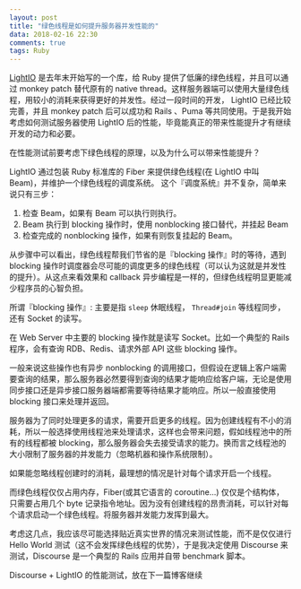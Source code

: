 ```yaml
---
layout: post
title: "绿色线程是如何提升服务器并发性能的"
data: 2018-02-16 22:30
comments: true
tags: Ruby
---
```

[LightIO](https://github.com/socketry/lightio) 是去年末开始写的一个库，给 Ruby 提供了低廉的绿色线程，并且可以通过 monkey patch 替代原有的 native thread。这样服务器端可以使用大量绿色线程，用较小的消耗来获得更好的并发性。经过一段时间的开发， LightIO 已经比较完善，并且 monkey patch 后可以成功和 Rails 、Puma 等共同使用。于是我开始考虑如何测试服务器使用 LightIO 后的性能，毕竟能真正的带来性能提升才有继续开发的动力和必要。

在性能测试前要考虑下绿色线程的原理，以及为什么可以带来性能提升？

LightIO 通过包装 Ruby 标准库的 Fiber 来提供绿色线程(在 LightIO 中叫 Beam)，并维护一个绿色线程的调度系统。
这个『调度系统』并不复杂，简单来说只有三步：
1. 检查 Beam，如果有 Beam 可以执行则执行。
2. Beam 执行到 blocking 操作时，使用 nonblocking 接口替代，并挂起 Beam
3. 检查完成的 nonblocking 操作，如果有则恢复挂起的 Beam。

从步骤中可以看出，绿色线程帮我们节省的是『blocking 操作』时的等待，遇到 blocking 操作时调度器会尽可能的调度更多的绿色线程（可以认为这就是并发性的提升）。从这点来看效果和 callback 异步编程是一样的，但绿色线程明显更能减少程序员的心智负担。

所谓『blocking 操作』: 主要是指 `sleep` 休眠线程， `Thread#join` 等线程同步，还有 Socket 的读写。

在 Web Server 中主要的 blocking 操作就是读写 Socket。比如一个典型的 Rails 程序，会有查询 RDB、Redis、请求外部 API 这些 blocking 操作。

一般来说这些操作也有异步 nonblocking 的调用接口，但假设在逻辑上客户端需要查询的结果，那么服务器必然要得到查询的结果才能响应给客户端，无论是使用同步接口还是异步接口服务器端都需要等待结果才能响应。所以一般直接使用 blocking 接口来处理并返回。

服务器为了同时处理更多的请求，需要开启更多的线程。因为创建线程有不小的消耗，所以一般选择使用线程池来处理请求，这样也会带来问题，假如线程池中的所有的线程都被 blocking，那么服务器会失去接受请求的能力。换而言之线程池的大小限制了服务器的并发能力（忽略机器和操作系统限制）。

如果能忽略线程创建时的消耗，最理想的情况是针对每个请求开启一个线程。

而绿色线程仅仅占用内存，Fiber(或其它语言的 coroutine...) 仅仅是个结构体，只需要占用几个 byte 记录指令地址。因为没有创建线程的昂贵消耗，可以针对每个请求启动一个绿色线程。将服务器并发能力发挥到最大。

考虑这几点，我应该尽可能选择贴近真实世界的情况来测试性能，而不是仅仅进行 Hello World 测试（这不会发挥绿色线程的优势），于是我决定使用 Discourse 来测试，Discourse 是一个典型的 Rails 应用并自带 benchmark 脚本。

Discourse + LightIO 的性能测试，放在下一篇博客继续
